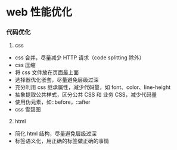 # web 性能优化

### 代码优化

1. css

-   css 合并，尽量减少 HTTP 请求（code splitting 除外）
-   css 压缩
-   将 css 文件放在页面最上面
-   选择器优化嵌套，尽量避免层级过深
-   充分利用 css 继承属性，减少代码量，如 font、color、line-height
-   抽象提取公共样式，区分公共 CSS 和 业务 CSS，减少代码量
-   使用伪元素，如::before，::after
-   css 雪碧图

2. html

-   简化 html 结构，尽量避免层级过深
-   标签语义化，用正确的标签做正确的事情
